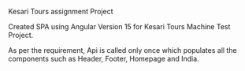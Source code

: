Kesari Tours assignment Project 

Created SPA using Angular Version 15 for Kesari Tours Machine Test Project.

As per the requirement, Api is called only once which populates all the components such as Header, Footer, Homepage and India.
